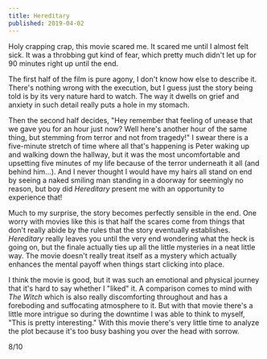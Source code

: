 ```yaml
---
title: Hereditary
published: 2019-04-02
---
```


Holy crapping crap, this movie scared me. It scared me until I almost felt sick. It was a throbbing gut kind of fear, which pretty much didn't let up for 90 minutes right up until the end.

The first half of the film is pure agony, I don't know how else to describe it. There's nothing wrong with the execution, but I guess just the story being told is by its very nature hard to watch. The way it dwells on grief and anxiety in such detail really puts a hole in my stomach.

Then the second half decides, "Hey remember that feeling of unease that we gave you for an hour just now? Well here's another hour of the same thing, but stemming from terror and not from tragedy!" I swear there is a five-minute stretch of time where all that's happening is Peter waking up and walking down the hallway, but it was the most uncomfortable and upsetting five minutes of my life because of the terror underneath it all (and behind him...). And I never thought I would have my hairs all stand on end by seeing a naked smiling man standing in a doorway for seemingly no reason, but boy did _Hereditary_ present me with an opportunity to experience that!

Much to my surprise, the story becomes perfectly sensible in the end. One worry with movies like this is that half the scares come from things that don't really abide by the rules that the story eventually establishes. _Hereditary_ really leaves you until the very end wondering what the heck is going on, but the finale actually ties up all the little mysteries in a neat little way. The movie doesn't really treat itself as a mystery which actually enhances the mental payoff when things start clicking into place.

I think the movie is good, but it was such an emotional and physical journey that it's hard to say whether I "liked" it. A comparison comes to mind with _The Witch_ which is also really discomforting throughout and has a foreboding and suffocating atmosphere to it. But with that movie there's a little more intrigue so during the downtime I was able to think to myself, "This is pretty interesting." With this movie there's very little time to analyze the plot because it's too busy bashing you over the head with sorrow.

8/10
